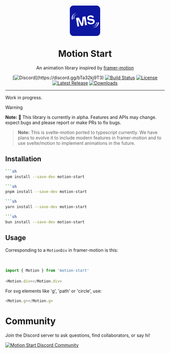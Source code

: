 <p align="center">
 <img align="center" src="https://raw.githubusercontent.com/JonathonRP/motion-start/main/static/logo.webp" height="96" />
 <h1 align="center">
  Motion Start
 </h1>
</p>

<div align="center">

An animation library inspired by [framer-motion](https://www.framer.com/motion/)

[![Discord](https://img.shields.io/discord/1288125623570530334?logo=discord&logoColor=white&label=discord&labelColor=5865F2")](https://discord.gg/bTa32kj9T3)
[![Build Status](https://img.shields.io/github/actions/workflow/status/JonathonRP/motion-start/main.yaml)](https://github.com/JonathonRP/motion-start/actions)
[![License](https://img.shields.io/npm/l/motion-start.svg?color=blue)](https://github.com/JonathonRP/motion-start/blob/main/LICENSE.md)
[![Latest Release](https://img.shields.io/npm/v/motion-start.svg)](https://github.com/JonathonRP/motion-start/releases)
[![Downloads](https://img.shields.io/npm/dt/motion-start.svg)](https://www.npmjs.com/package/motion-start)
</div>

---

Work in progress.

> [!WARNING]
> **Note:** 🚧 This library is currently in alpha. Features and APIs may change. expect bugs and please report or make PRs to fix bugs.

> **Note:** This is svelte-motion ported to typescript currently. We have plans to evolve it to include modern features in framer-motion and to use svelte/motion to implement animations in the future.

## Installation

```sh
```sh
npm install --save-dev motion-start
```

```sh
```sh
pnpm install --save-dev motion-start
```

```sh
```sh
yarn install --save-dev motion-start
```

```sh
```sh
bun install --save-dev motion-start
```

## Usage

Corresponding to a `MotionDiv` in framer-motion is this:

```javascript


import { Motion } from 'motion-start'

<Motion.div></Motion.div>
```
For svg elements like 'g', 'path' or 'circle', use:

```javascript
<Motion.g></Motion.g>
```


# Community
Join the Discord server to ask questions, find collaborators, or say hi!

<a href="https://discord.gg/bTa32kj9T3" alt="Motion Start">
<picture>
  <source media="(prefers-color-scheme: dark)" srcset="https://invidget.switchblade.xyz/bTa32kj9T3">
  <img alt="Motion Start Discord Community" src="https://invidget.switchblade.xyz/bTa32kj9T3?theme=light">
</picture>
</a>
